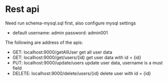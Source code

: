 # Rest api
Need run schema-mysql.sql first, also configure mysql settings
* default username: admin password: admin001

The following are address of the apis:

* GET: localhost:9000/getAllUser get all user data
* GET: localhost:9000/get/users/{id} get user data with id = {id}
* PUT: localhost:9000/update/users update user data, username is a must field
* DELETE: localhost:9000/delete/users/{id} delete user with id = {id}


